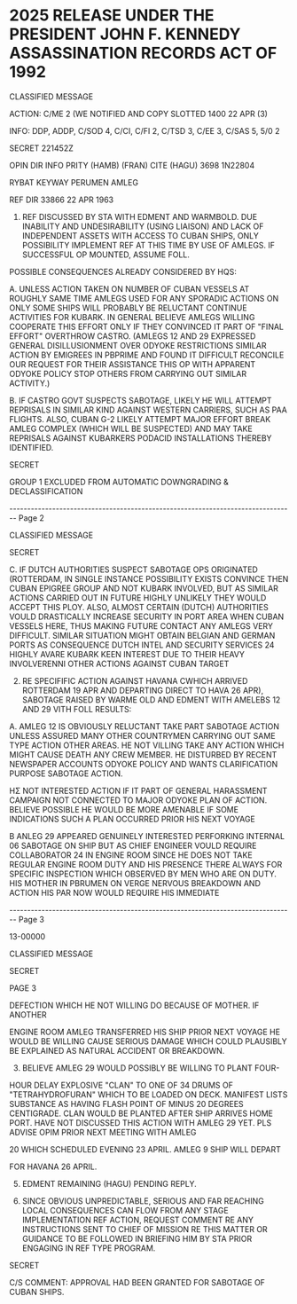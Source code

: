 # 2025 RELEASE UNDER THE PRESIDENT JOHN F. KENNEDY ASSASSINATION RECORDS ACT OF 1992

CLASSIFIED MESSAGE

ACTION: C/ME 2 (WE NOTIFIED AND COPY SLOTTED 1400 22 APR (3)

INFO: DDP, ADDP, C/SOD 4, C/CI, C/FI 2, C/TSD 3, C/EE 3, C/SAS 5, 5/0 2

SECRET 221452Z

OPIN DIR INFO PRITY (HAMB) (FRAN) CITE (HAGU) 3698 1N22804

RYBAT KEYWAY PERUMEN AMLEG

REF DIR 33866 22 APR 1963

1. REF DISCUSSED BY STA WITH EDMENT AND WARMBOLD. DUE INABILITY AND UNDESIRABILITY (USING LIAISON) AND LACK OF INDEPENDENT ASSETS WITH ACCESS TO CUBAN SHIPS, ONLY POSSIBILITY IMPLEMENT REF AT THIS TIME BY USE OF AMLEGS. IF SUCCESSFUL OP MOUNTED, ASSUME FOLL.

POSSIBLE CONSEQUENCES ALREADY CONSIDERED BY HQS:

A. UNLESS ACTION TAKEN ON NUMBER OF CUBAN VESSELS AT ROUGHLY SAME TIME AMLEGS USED FOR ANY SPORADIC ACTIONS ON ONLY SOME SHIPS WILL PROBABLY BE RELUCTANT CONTINUE ACTIVITIES FOR KUBARK. IN GENERAL BELIEVE AMLEGS WILLING COOPERATE THIS EFFORT ONLY IF THEY CONVINCED IT PART OF "FINAL EFFORT" OVERTHROW CASTRO. (AMLEGS 12 AND 29 EXPRESSED GENERAL DISILLUSIONMENT OVER ODYOKE RESTRICTIONS SIMILAR ACTION BY EMIGREES IN PBPRIME AND FOUND IT DIFFICULT RECONCILE OUR REQUEST FOR THEIR ASSISTANCE THIS OP WITH APPARENT ODYOKE POLICY STOP OTHERS FROM CARRYING OUT SIMILAR ACTIVITY.)

B. IF CASTRO GOVT SUSPECTS SABOTAGE, LIKELY HE WILL ATTEMPT REPRISALS IN SIMILAR KIND AGAINST WESTERN CARRIERS, SUCH AS PAA FLIGHTS. ALSO, CUBAN G-2 LIKELY ATTEMPT MAJOR EFFORT BREAK AMLEG COMPLEX (WHICH WILL BE SUSPECTED) AND MAY TAKE REPRISALS AGAINST KUBARKERS PODACID INSTALLATIONS THEREBY IDENTIFIED.

SECRET

GROUP 1 EXCLUDED FROM AUTOMATIC DOWNGRADING & DECLASSIFICATION


-------------------------------------------------------------------------------- Page 2

CLASSIFIED MESSAGE

SECRET

C. IF DUTCH AUTHORITIES SUSPECT SABOTAGE OPS ORIGINATED (ROTTERDAM,
IN SINGLE INSTANCE POSSIBILITY EXISTS CONVINCE THEN CUBAN EPIGREE
GROUP AND NOT KUBARK INVOLVED, BUT AS SIMILAR ACTIONS CARRIED
OUT IN FUTURE HIGHLY UNLIKELY THEY WOULD ACCEPT THIS PLOY. ALSO,
ALMOST CERTAIN (DUTCH) AUTHORITIES VOULD DRASTICALLY INCREASE SECURITY
IN PORT AREA WHEN CUBAN VESSELS HERE, THUS MAKING FUTURE CONTACT
ANY AMLEGS VERY DIFFICULT. SIMILAR SITUATION MIGHT OBTAIN BELGIAN
AND GERMAN PORTS AS CONSEQUENCE DUTCH INTEL AND SECURITY SERVICES
24
HIGHLY AVARE KUBARK KEEN INTEREST DUE TO THEIR HEAVY INVOLVERENΝΙ
OTHER ACTIONS AGAINST CUBAN TARGET

2. RE SPECIFIFIC ACTION AGAINST HAVANA CWHICH ARRIVED ROTTERDAM
   19 APR AND DEPARTING DIRECT TO HAVA 26 APR), SABOTAGE RAISED BY
   WARME OLD AND EDMENT WITH AMELEBS 12 AND 29 VITH FOLL RESULTS:

A. AMLEG 12 IS OBVIOUSLY RELUCTANT TAKE PART SABOTAGE ACTION
UNLESS ASSURED MANY OTHER COUNTRYMEN CARRYING OUT SAME TYPE ACTION
OTHER AREAS. HE NOT VILLING TAKE ANY ACTION WHICH MIGHT CAUSE
DEATH ANY CREW MEMBER. HE DISTURBED BY RECENT NEWSPAPER ACCOUNTS
ODYOKE POLICY AND WANTS CLARIFICATION PURPOSE SABOTAGE ACTION.

ΗΣ NOT INTERESTED ACTION IF IT PART OF GENERAL HARASSMENT CAMPAIGN
NOT CONNECTED TO MAJOR ODYOKE PLAN OF ACTION. BELIEVE POSSIBLE
HE WOULD BE MORE AMENABLE IF SOME INDICATIONS SUCH A PLAN OCCURRED
PRIOR HIS NEXT VOYAGE

B ANLEG 29 APPEARED GENUINELY INTERESTED PERFORKING INTERNAL
06
SABOTAGE ON SHIP BUT AS CHIEF ENGINEER VOULD REQUIRE COLLABORATOR
24
IN ENGINE ROOM SINCE HE DOES NOT TAKE REGULAR ENGINE ROOM DUTY AND
HIS PRESENCE THERE ALWAYS FOR SPECIFIC INSPECTION WHICH OBSERVED
BY MEN WHO ARE ON DUTY. HIS MOTHER IN PBRUMEN ON VERGE NERVOUS
BREAKDOWN AND ACTION HIS PAR NOW WOULD REQUIRE HIS IMMEDIATE


-------------------------------------------------------------------------------- Page 3

13-00000

CLASSIFIED MESSAGE

SECRET

PAGE 3

DEFECTION WHICH HE NOT WILLING DO BECAUSE OF MOTHER. IF ANOTHER

ENGINE ROOM AMLEG TRANSFERRED HIS SHIP PRIOR NEXT VOYAGE HE WOULD BE WILLING CAUSE SERIOUS DAMAGE WHICH COULD PLAUSIBLY BE EXPLAINED AS NATURAL ACCIDENT OR BREAKDOWN.

3. BELIEVE AMLEG 29 WOULD POSSIBLY BE WILLING TO PLANT FOUR-

HOUR DELAY EXPLOSIVE "CLAN" TO ONE OF 34 DRUMS OF "TETRAHYDROFURAN" WHICH TO BE LOADED ON DECK. MANIFEST LISTS SUBSTANCE AS HAVING FLASH POINT OF MINUS 20 DEGREES CENTIGRADE. CLAN WOULD BE PLANTED AFTER SHIP ARRIVES HOME PORT. HAVE NOT DISCUSSED THIS ACTION WITH AMLEG 29 YET. PLS ADVISE OPIM PRIOR NEXT MEETING WITH AMLEG

20 WHICH SCHEDULED EVENING 23 APRIL. AMLEG 9 SHIP WILL DEPART

FOR HAVANA 26 APRIL.

5. EDMENT REMAINING (HAGU) PENDING REPLY.

6. SINCE OBVIOUS UNPREDICTABLE, SERIOUS AND FAR REACHING LOCAL CONSEQUENCES CAN FLOW FROM ANY STAGE IMPLEMENTATION REF ACTION, REQUEST COMMENT RE ANY INSTRUCTIONS SENT TO CHIEF OF MISSION RE THIS MATTER OR GUIDANCE TO BE FOLLOWED IN BRIEFING HIM BY STA PRIOR ENGAGING IN REF TYPE PROGRAM.

SECRET

C/S COMMENT: APPROVAL HAD BEEN GRANTED FOR SABOTAGE OF CUBAN SHIPS.
